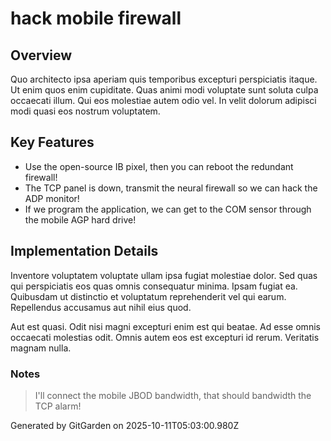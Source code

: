 # hack mobile firewall

## Overview
Quo architecto ipsa aperiam quis temporibus excepturi perspiciatis itaque. Ut enim quos enim cupiditate. Quas animi modi voluptate sunt soluta culpa occaecati illum. Qui eos molestiae autem odio vel. In velit dolorum adipisci modi quasi eos nostrum voluptatem.

## Key Features
- Use the open-source IB pixel, then you can reboot the redundant firewall!
- The TCP panel is down, transmit the neural firewall so we can hack the ADP monitor!
- If we program the application, we can get to the COM sensor through the mobile AGP hard drive!

## Implementation Details
Inventore voluptatem voluptate ullam ipsa fugiat molestiae dolor. Sed quas qui perspiciatis eos quas omnis consequatur minima. Ipsam fugiat ea. Quibusdam ut distinctio et voluptatum reprehenderit vel qui earum. Repellendus accusamus aut nihil eius quod.
 Aut est quasi. Odit nisi magni excepturi enim est qui beatae. Ad esse omnis occaecati molestias odit. Omnis autem eos est excepturi id rerum. Veritatis magnam nulla.

### Notes
> I'll connect the mobile JBOD bandwidth, that should bandwidth the TCP alarm!

Generated by GitGarden on 2025-10-11T05:03:00.980Z